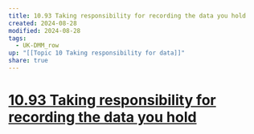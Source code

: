 ```yaml
---
title: 10.93 Taking responsibility for recording the data you hold
created: 2024-08-28
modified: 2024-08-28
tags:
  - UK-DMM_row
up: "[[Topic 10 Taking responsibility for data]]"
share: true
---
```

# [10.93 Taking responsibility for recording the data you hold](10.93%20Taking%20responsibility%20for%20recording%20the%20data%20you%20hold.md)
